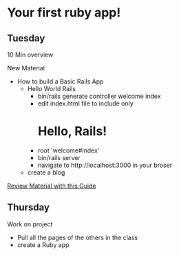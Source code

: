 # Your first ruby app!

## Tuesday
10 Min overview

New Material
- How to build a Basic Rails App
  - Hello World Rails
    - bin/rails generate controller welcome index
    - edit index.html file to include only <h1>Hello, Rails!</h1>
    - root 'welcome#index'
    - bin/rails server 
    - navigate to http://localhost:3000 in your broser
  - create a blog

[Review Material with this Guide](http://guides.rubyonrails.org/getting_started.html)


## Thursday

Work on project
- Pull all the pages of the others in the class
- create a Ruby app 
